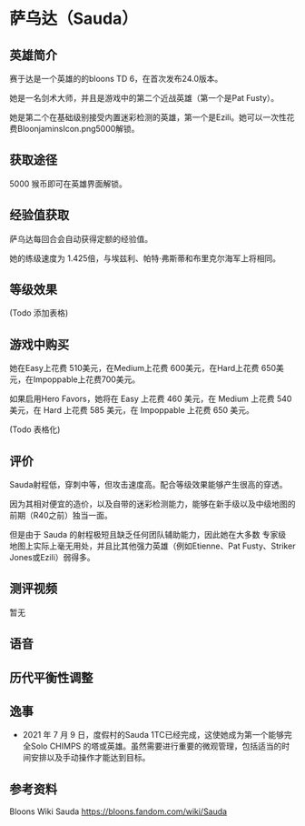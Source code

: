 # 萨乌达（Sauda）
## 英雄简介
赛于达是一个英雄的的bloons TD 6，在首次发布24.0版本。

她是一名剑术大师，并且是游戏中的第二个近战英雄（第一个是Pat Fusty）。

她是第二个在基础级别接受内置迷彩检测的英雄，第一个是Ezili。她可以一次性花费BloonjaminsIcon.png5000解锁。

## 获取途径
5000 猴币即可在英雄界面解锁。

## 经验值获取
萨乌达每回合会自动获得定额的经验值。

她的练级速度为 1.425倍，与埃兹利、帕特·弗斯蒂和布里克尔海军上将相同。

## 等级效果
(Todo 添加表格)

## 游戏中购买
她在Easy上花费 510美元，在Medium上花费 600美元，在Hard上花费 650美元，在Impoppable上花费700美元。

如果启用Hero Favors，她将在 Easy 上花费 460 美元，在 Medium 上花费 540 美元，在 Hard 上花费 585 美元，在 Impoppable 上花费 650 美元。

(Todo 表格化)

## 评价
Sauda射程低，穿刺中等，但攻击速度高。配合等级效果能够产生很高的穿透。

因为其相对便宜的造价，以及自带的迷彩检测能力，能够在新手级以及中级地图的前期（R40之前）独当一面。

但是由于 Sauda 的射程极短且缺乏任何团队辅助能力，因此她在大多数 专家级 地图上实际上毫无用处，并且比其他强力英雄（例如Etienne、Pat Fusty、Striker Jones或Ezili）弱得多。

## 测评视频
暂无

## 语音

## 历代平衡性调整

## 逸事
- 2021 年 7 月 9 日，度假村的Sauda 1TC已经完成，这使她成为第一个能够完全Solo CHIMPS 的塔或英雄。虽然需要进行重要的微观管理，包括适当的时间安排以及手动操作才能达到目标。


## 参考资料
Bloons Wiki Sauda https://bloons.fandom.com/wiki/Sauda
